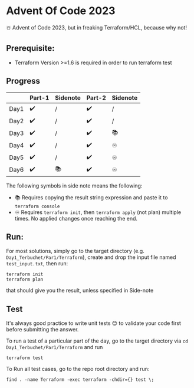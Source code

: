 # Advent Of Code 2023

☃️ Advent of Code 2023, but in freaking Terraform/HCL, because why not!

## Prerequisite: 

* Terraform Version >=1.6 is required in order to run terraform test

## Progress

|      	| Part-1 	| Sidenote 	| Part-2 	| Sidenote 	|
|------	|--------	|----------	|--------	|----------	|
| Day1 	| ✔️      	| /        	| ✔️      	| /        	|
| Day2 	| ✔️      	| /        	| ✔️      	| /        	|
| Day3 	| ✔️      	| /        	| ✔️      	| 📚        	|
| Day4 	| ✔️      	| /        	| ✔️      	| ♾️        	|
| Day5 	| ✔️      	| /        	| ✔️      	| ♾️        	|
| Day6 	| ✔️      	| 📚        	| ✔️      	| ♾️        	|


The following symbols in side note means the following:

* 📚 Requires copying the result string expression and paste it to `terraform console`
* ♾️ Requires `terraform init`, then `terraform apply` (not plan) multiple times. No applied changes once reaching the end.

## Run:

For most solutions, simply go to the target directory (e.g. `Day1_Terbuchet/Par1/Terraform`), create and drop the input file named `test_input.txt`, then run:

```
terraform init
terraform plan
```

that should give you the result, unless specified in Side-note

## Test

It's always good practice to write unit tests 😊 to validate your code first before submitting the answer.

To run a test of a particular part of the day, go to the target directory via `cd Day1_Terbuchet/Par1/Terraform` and run

```
terraform test
```

To Run all test cases, go to the repo root directory and run:

```
find . -name Terraform -exec terraform -chdir={} test \;
```